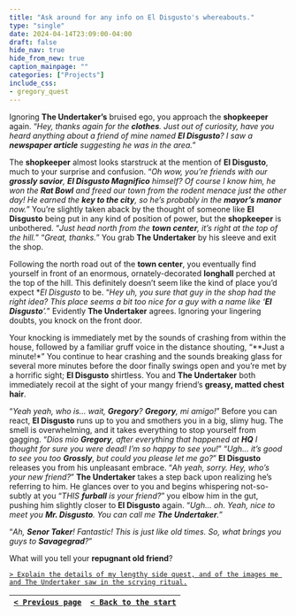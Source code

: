```yaml
---
title: "Ask around for any info on El Disgusto's whereabouts."
type: "single"
date: 2024-04-14T23:09:00-04:00
draft: false
hide_nav: true
hide_from_new: true
caption_mainpage: ""
categories: ["Projects"]
include_css:
- gregory_quest
---
```


Ignoring **The Undertaker’s** bruised ego, you approach the **shopkeeper** again. “*Hey, thanks again for the **clothes**. Just out of curiosity, have you heard anything about a friend of mine named **El Disgusto**? I saw a **newspaper article** suggesting he was in the area.*”

The **shopkeeper** almost looks starstruck at the mention of **El Disgusto**, much to your surprise and confusion. “*Oh wow, you’re friends with our **grossly savior**, **El Disgusto Magnifico** himself? Of course I know him, he won the **Rat Bowl** and freed our town from the rodent menace just the other day! He earned the **key to the city**, so he’s probably in the **mayor’s manor** now.*” You’re slightly taken aback by the thought of someone like **El Disgusto** being put in any kind of position of power, but the **shopkeeper** is unbothered. “*Just head north from the **town center**, it’s right at the top of the hill.*” “*Great, thanks.*” You grab **The Undertaker** by his sleeve and exit the shop.

Following the north road out of the **town center**, you eventually find yourself in front of an enormous, ornately-decorated **longhall** perched at the top of the hill. This definitely doesn’t seem like the kind of place you’d expect **El Disgusto* to be. “*Hey uh, you sure that guy in the shop had the right idea? This place seems a bit too nice for a guy with a name like ‘**El Disgusto**’.*” Evidently **The Undertaker** agrees. Ignoring your lingering doubts, you knock on the front door.

Your knocking is immediately met by the sounds of crashing from within the house, followed by a familiar gruff voice in the distance shouting, “**Just a minute!*” You continue to hear crashing and the sounds breaking glass for several more minutes before the door finally swings open and you’re met by a horrific sight; **El Disgusto** shirtless. You and **The Undertaker** both immediately recoil at the sight of your mangy friend’s **greasy, matted chest hair**.

“*Yeah yeah, who is… wait, **Gregory**? **Gregory**, mi amigo!*” Before you can react, **El Disgusto** runs up to you and smothers you in a big, slimy hug. The smell is overwhelming, and it takes everything to stop yourself from gagging. “*Dios mio **Gregory**, after everything that happened at **HQ** I thought for sure you were dead! I’m so happy to see you!*” “*Ugh… it’s good to see you too **Grossly**, but could you please let me go?*” **El Disgusto** releases you from his unpleasant embrace. “*Ah yeah, sorry. Hey, who’s your new friend?*” **The Undertaker** takes a step back upon realizing he’s referring to him. He glances over to you and begins whispering not-so-subtly at you “*THIS **furball** is your friend?*” you elbow him in the gut, pushing him slightly closer to **El Disgusto** again. “*Ugh… oh. Yeah, nice to meet you **Mr. Disgusto**. You can call me **The Undertaker**.*”

“*Ah, **Senor Taker**! Fantastic! This is just like old times. So, what brings you guys to **Savagegrad**?*”

What will you tell your **repugnant old friend**?

[``> Explain the details of my lengthy side quest, and of the images me and The Undertaker saw in the scrying ritual.``](../96)

|[``< Previous page``](../94)|[``< Back to the start``](../)|
|---|---|